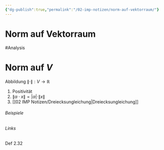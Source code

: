 ```yaml
---
{"dg-publish":true,"permalink":"/02-imp-notizen/norm-auf-vektorraum/"}
---
```


# Norm auf Vektorraum

#Analysis 
# Norm auf $V$
Abbildung $\|\cdot\|: V\to \mathbb{R}$
1. Positivität
2. $\|\alpha\cdot x\| = |\alpha|\cdot\|x\|$
3. [[02 IMP Notizen/Dreiecksungleichung\|Dreiecksungleichung]]

###### Beispiele

###### Links
Def 2.32